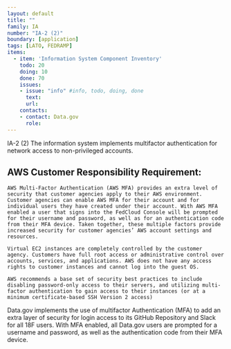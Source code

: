 ```yaml
---
layout: default
title: ""
family: IA
number: "IA-2 (2)"
boundary: [application]
tags: [LATO, FEDRAMP]
items:
  - item: 'Information System Component Inventory'
    todo: 20
    doing: 10
    done: 70   
    issues:
    - issue: "info" #info, todo, doing, done
      text:
      url:
    contacts:
    - contact: Data.gov
      role:
---
```

IA-2 (2) The information system implements multifactor authentication for network access to non-privileged accounts.

## AWS Customer Responsibility Requirement:
```
AWS Multi-Factor Authentication (AWS MFA) provides an extra level of security that customer agencies apply to their AWS environment. Customer agencies can enable AWS MFA for their account and for individual users they have created under their account. With AWS MFA enabled a user that signs into the FedCloud Console will be prompted for their username and password, as well as for an authentication code from their MFA device. Taken together, these multiple factors provide increased security for customer agencies’ AWS account settings and resources.

Virtual EC2 instances are completely controlled by the customer agency. Customers have full root access or administrative control over accounts, services, and applications. AWS does not have any access rights to customer instances and cannot log into the guest OS.

AWS recommends a base set of security best practices to include disabling password-only access to their servers, and utilizing multi-factor authentication to gain access to their instances (or at a minimum certificate-based SSH Version 2 access)
```

Data.gov implements the use of multifactor Authentication (MFA) to add an extra layer of security for login access to its GitHub Repository and Slack for all 18F users. With MFA enabled, all Data.gov users are prompted for a username and password, as well as the authentication code from their MFA device.
